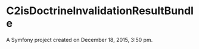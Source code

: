 C2isDoctrineInvalidationResultBundle
====================================

A Symfony project created on December 18, 2015, 3:50 pm.
